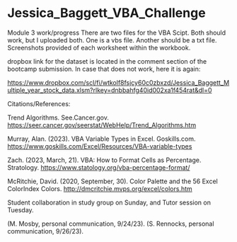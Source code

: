 # Jessica_Baggett_VBA_Challenge
Module 3 work/progress
There are two files for the VBA Scipt. Both should work, but I uploaded both. One is a vbs file. Another should be a txt file. Screenshots provided of each worksheet within the workbook.

dropbox link for the dataset is located in the comment section of the bootcamp submission. In case that does not work, here it is again:

https://www.dropbox.com/scl/fi/wtkolf8fsjcy60c0zbxzd/Jessica_Baggett_Multiple_year_stock_data.xlsm?rlkey=dnbbahfg40id002xa1f454rat&dl=0

Citations/References:

Trend Algorithms. See.Cancer.gov. https://seer.cancer.gov/seerstat/WebHelp/Trend_Algorithms.htm

Murray, Alan. (2023). VBA Variable Types in Excel. Goskills.com. https://www.goskills.com/Excel/Resources/VBA-variable-types

Zach. (2023, March, 21). VBA: How to Format Cells as Percentage. Stratology. https://www.statology.org/vba-percentage-format/

McRitchie, David. (2020, September, 30). Color Palette and the 56 Excel ColorIndex Colors. http://dmcritchie.mvps.org/excel/colors.htm

Student collaboration in study group on Sunday, and Tutor session on Tuesday.

(M. Mosby, personal communication, 9/24/23). (S. Rennocks, personal communication, 9/26/23).
